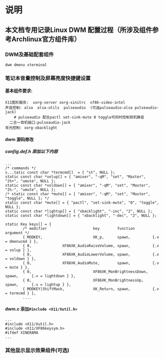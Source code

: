 # 说明
## 本文档专用记录Linux DWM 配置过程（所涉及组件参考Archlinux官方组件库）
### DWM及基础配套组件
    dwm dmenu xterminal
### 笔记本音量控制及屏幕亮度快捷键设置
#### 基本组件要求:
    
    X11图形服务:  xorg-server xorg-xinitrc  xf86-video-intel
    声音控制: alsa  alsa-utils  pulseaudio  (可选pulseaudio-alsa pulseaudio-jack)  
        # pulseaudio 配合pactl set-sink-mute 0 toggle可同时控制耳机静音
      二合一耳机插口:pulseaudio-jack
    背光控制: xorg-xbacklight
#### dwm 源码修改
#####  config.def.h 添加以下内容
    
    ...
    /* commands */
    s...tatic const char *termcmd[]  = { "st", NULL };
    static const char *volup[] = { "amixer", "-qM", "set", "Master", "2%+", "umute", NULL };
    static const char *voldown[] = { "amixer", "-qM", "set", "Master", "2%-", "umute", NULL };
    /* static const char *mute[] = { "amixer", "-qM", "set", "Master", "toggle", NULL }; */
    static const char *mute[] = { "pactl", "set-sink-mute", "0", "toggle", NULL };
    static const char *lightup[] = { "xbacklight", "-inc", "2", NULL };
    static const char *lightdown[] = { "xbacklight", "-dec", "2", NULL };

    static Key keys[] = {
            /* modifier                     key        function        argument */
            { MODKEY,                       XK_p,      spawn,          {.v = dmenucmd } },
            { 0,              XF86XK_AudioRaiseVolume, spawn,          {.v = volup } },
            { 0,              XF86XK_AudioLowerVolume, spawn,          {.v = voldown } },
            { 0,              XF86XK_AudioMute,        spawn,          {.v = mute } },
            { 0,                            XF86XK_MonBrightnessDown,   spawn,      {.v = lightdown } },
            { 0,                            XF86XK_MonBrightnessUp,     spawn,      {.v = lightup } },
            { MODKEY|ShiftMask,             XK_Return, spawn,          {.v = termcmd } },
            ....
#### dwm.c 添加`#include <X11/Xutil.h>`
    ...
    #include <X11/Xutil.h>
    #include <X11/XF86keysym.h>
    #ifdef XINERAMA
    ...
 ### 其他显示显示效果组件(可选)
